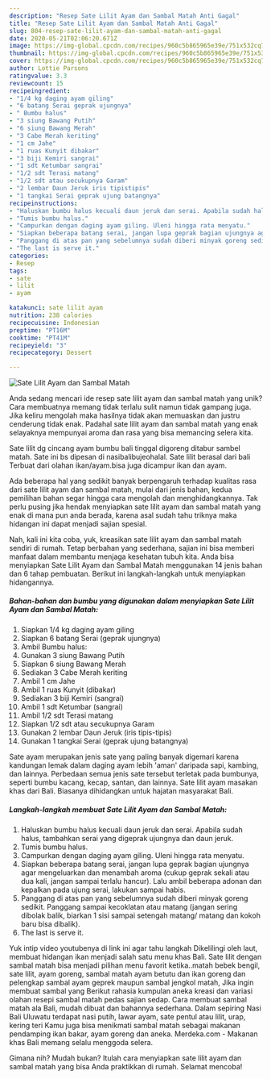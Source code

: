 ```yaml
---
description: "Resep Sate Lilit Ayam dan Sambal Matah Anti Gagal"
title: "Resep Sate Lilit Ayam dan Sambal Matah Anti Gagal"
slug: 804-resep-sate-lilit-ayam-dan-sambal-matah-anti-gagal
date: 2020-05-21T02:06:20.671Z
image: https://img-global.cpcdn.com/recipes/960c5b865965e39e/751x532cq70/sate-lilit-ayam-dan-sambal-matah-foto-resep-utama.jpg
thumbnail: https://img-global.cpcdn.com/recipes/960c5b865965e39e/751x532cq70/sate-lilit-ayam-dan-sambal-matah-foto-resep-utama.jpg
cover: https://img-global.cpcdn.com/recipes/960c5b865965e39e/751x532cq70/sate-lilit-ayam-dan-sambal-matah-foto-resep-utama.jpg
author: Lottie Parsons
ratingvalue: 3.3
reviewcount: 15
recipeingredient:
- "1/4 kg daging ayam giling"
- "6 batang Serai geprak ujungnya"
- " Bumbu halus"
- "3 siung Bawang Putih"
- "6 siung Bawang Merah"
- "3 Cabe Merah keriting"
- "1 cm Jahe"
- "1 ruas Kunyit dibakar"
- "3 biji Kemiri sangrai"
- "1 sdt Ketumbar sangrai"
- "1/2 sdt Terasi matang"
- "1/2 sdt atau secukupnya Garam"
- "2 lembar Daun Jeruk iris tipistipis"
- "1 tangkai Serai geprak ujung batangnya"
recipeinstructions:
- "Haluskan bumbu halus kecuali daun jeruk dan serai. Apabila sudah halus, tambahkan serai yang digeprak ujungnya dan daun jeruk."
- "Tumis bumbu halus."
- "Campurkan dengan daging ayam giling. Uleni hingga rata menyatu."
- "Siapkan beberapa batang serai, jangan lupa geprak bagian ujungnya agar mengeluarkan dan menambah aroma (cukup geprak sekali atau dua kali, jangan sampai terlalu hancur). Lalu ambil beberapa adonan dan kepalkan pada ujung serai, lakukan sampai habis."
- "Panggang di atas pan yang sebelumnya sudah diberi minyak goreng sedikit. Panggang sampai kecoklatan atau matang (jangan sering dibolak balik, biarkan 1 sisi sampai setengah matang/ matang dan kokoh baru bisa dibalik)."
- "The last is serve it."
categories:
- Resep
tags:
- sate
- lilit
- ayam

katakunci: sate lilit ayam 
nutrition: 238 calories
recipecuisine: Indonesian
preptime: "PT16M"
cooktime: "PT41M"
recipeyield: "3"
recipecategory: Dessert

---
```



![Sate Lilit Ayam dan Sambal Matah](https://img-global.cpcdn.com/recipes/960c5b865965e39e/751x532cq70/sate-lilit-ayam-dan-sambal-matah-foto-resep-utama.jpg)

Anda sedang mencari ide resep sate lilit ayam dan sambal matah yang unik? Cara membuatnya memang tidak terlalu sulit namun tidak gampang juga. Jika keliru mengolah maka hasilnya tidak akan memuaskan dan justru cenderung tidak enak. Padahal sate lilit ayam dan sambal matah yang enak selayaknya mempunyai aroma dan rasa yang bisa memancing selera kita.

Sate lilit dg cincang ayam bumbu bali tinggal digoreng ditabur sambel matah. Sate ini bs dipesan di nasibalibujeohalal. Sate lilit berasal dari bali Terbuat dari olahan ikan/ayam.bisa juga dicampur ikan dan ayam.

Ada beberapa hal yang sedikit banyak berpengaruh terhadap kualitas rasa dari sate lilit ayam dan sambal matah, mulai dari jenis bahan, kedua pemilihan bahan segar hingga cara mengolah dan menghidangkannya. Tak perlu pusing jika hendak menyiapkan sate lilit ayam dan sambal matah yang enak di mana pun anda berada, karena asal sudah tahu triknya maka hidangan ini dapat menjadi sajian spesial.


Nah, kali ini kita coba, yuk, kreasikan sate lilit ayam dan sambal matah sendiri di rumah. Tetap berbahan yang sederhana, sajian ini bisa memberi manfaat dalam membantu menjaga kesehatan tubuh kita. Anda bisa menyiapkan Sate Lilit Ayam dan Sambal Matah menggunakan 14 jenis bahan dan 6 tahap pembuatan. Berikut ini langkah-langkah untuk menyiapkan hidangannya.

<!--inarticleads1-->

##### Bahan-bahan dan bumbu yang digunakan dalam menyiapkan Sate Lilit Ayam dan Sambal Matah:

1. Siapkan 1/4 kg daging ayam giling
1. Siapkan 6 batang Serai (geprak ujungnya)
1. Ambil  Bumbu halus:
1. Gunakan 3 siung Bawang Putih
1. Siapkan 6 siung Bawang Merah
1. Sediakan 3 Cabe Merah keriting
1. Ambil 1 cm Jahe
1. Ambil 1 ruas Kunyit (dibakar)
1. Sediakan 3 biji Kemiri (sangrai)
1. Ambil 1 sdt Ketumbar (sangrai)
1. Ambil 1/2 sdt Terasi matang
1. Siapkan 1/2 sdt atau secukupnya Garam
1. Gunakan 2 lembar Daun Jeruk (iris tipis-tipis)
1. Gunakan 1 tangkai Serai (geprak ujung batangnya)


Sate ayam merupakan jenis sate yang paling banyak digemari karena kandungan lemak dalam daging ayam lebih &#39;aman&#39; daripada sapi, kambing, dan lainnya. Perbedaan semua jenis sate tersebut terletak pada bumbunya, seperti bumbu kacang, kecap, santan, dan lainnya. Sate lilit ayam masakan khas dari Bali. Biasanya dihidangkan untuk hajatan masyarakat Bali. 

<!--inarticleads2-->

##### Langkah-langkah membuat Sate Lilit Ayam dan Sambal Matah:

1. Haluskan bumbu halus kecuali daun jeruk dan serai. Apabila sudah halus, tambahkan serai yang digeprak ujungnya dan daun jeruk.
1. Tumis bumbu halus.
1. Campurkan dengan daging ayam giling. Uleni hingga rata menyatu.
1. Siapkan beberapa batang serai, jangan lupa geprak bagian ujungnya agar mengeluarkan dan menambah aroma (cukup geprak sekali atau dua kali, jangan sampai terlalu hancur). Lalu ambil beberapa adonan dan kepalkan pada ujung serai, lakukan sampai habis.
1. Panggang di atas pan yang sebelumnya sudah diberi minyak goreng sedikit. Panggang sampai kecoklatan atau matang (jangan sering dibolak balik, biarkan 1 sisi sampai setengah matang/ matang dan kokoh baru bisa dibalik).
1. The last is serve it.


Yuk intip video youtubenya di link ini agar tahu langkah Dikelilingi oleh laut, membuat hidangan ikan menjadi salah satu menu khas Bali. Sate lilit dengan sambal matah bisa menjadi pilihan menu favorit ketika..matah bebek bengil, sate lilit, ayam goreng, sambal matah ayam betutu dan ikan goreng dan pelengkap sambal ayam geprek maupun sambal jengkol matah, Jika ingin membuat sambal yang Berikut rahasia kumpulan aneka kreasi dan variasi olahan resepi sambal matah pedas sajian sedap. Cara membuat sambal matah ala Bali, mudah dibuat dan bahannya sederhana. Dalam sepiring Nasi Bali Uluwatu terdapat nasi putih, lawar ayam, sate pentul atau lilit, urap, kering teri Kamu juga bisa menikmati sambal matah sebagai makanan pendamping ikan bakar, ayam goreng dan aneka. Merdeka.com - Makanan khas Bali memang selalu menggoda selera. 

Gimana nih? Mudah bukan? Itulah cara menyiapkan sate lilit ayam dan sambal matah yang bisa Anda praktikkan di rumah. Selamat mencoba!

